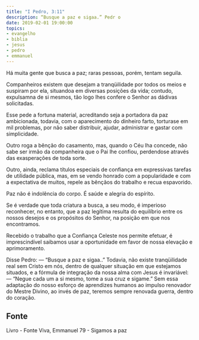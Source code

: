 ```yaml
---
title: "I Pedro, 3:11"
description: “Busque a paz e siga­a.” Pedr o
date: 2019-02-01 19:00:00
topics: 
- evangelho
- biblia
- jesus
- pedro
- emmanuel
---
```


Há muita gente que busca a paz; raras pessoas, porém, tentam segui­Ia.

Companheiros existem que desejam a tranqüilidade por todos os meios e
suspiram por ela, situando­a em diversas posições da vida; contudo, expulsam­na de
si mesmos, tão logo lhes confere o Senhor as dádivas solicitadas.

Esse pede a fortuna material, acreditando seja a portadora da paz
ambicionada, todavia, com o aparecimento do dinheiro farto, tortura­se em mil
problemas, por não saber distribuir, ajudar, administrar e gastar com simplicidade.

Outro roga a bênção do casamento, mas, quando o Céu lha concede, não
sabe ser irmão da companheira que o Pai lhe confiou, perdendo­se através das
exasperações de toda sorte.

Outro, ainda, reclama títulos especiais de confiança em expressivas tarefas
de utilidade pública, mas, em se vendo honrado com a popularidade e com a
expectativa de muitos, repele as bênçãos do trabalho e recua espavorido.

Paz não é indolência do corpo. É saúde e alegria do espírito.

Se é verdade que toda criatura a busca, a seu modo, é imperioso reconhecer,
no entanto, que a paz legítima resulta do equilíbrio entre os nossos desejos e os
propósitos do Senhor, na posição em que nos encontramos.

Recebido o trabalho que a Confiança Celeste nos permite efetuar, é
imprescindível saibamos usar a oportunidade em favor de nossa elevação e
aprimoramento.

Disse Pedro: — “Busque a paz e siga­a..”
Todavia, não existe tranqüilidade real sem Cristo em nós, dentro de
qualquer situação em que estejamos situados, e a fórmula de integração da nossa
alma com Jesus é invariável: — “Negue cada um a si mesmo, tome a sua cruz e
siga­me.” Sem essa adaptação do nosso esforço de aprendizes humanos ao impulso
renovador do Mestre Divino, ao invés de paz, teremos sempre renovada guerra,
dentro do coração.


## Fonte
Livro - Fonte Viva, Emmanuel
79 - Sigamos a paz
